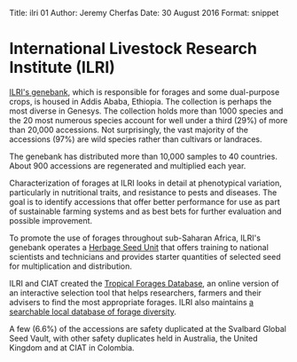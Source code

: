 Title:   ilri 01
Author: Jeremy Cherfas
Date:   30 August 2016
Format: snippet

# International Livestock Research Institute (ILRI)

[ILRI's genebank][ilri], which is responsible for forages and some dual-purpose crops, is housed in Addis Ababa, Ethiopia. The collection is perhaps the most diverse in Genesys. The collection holds more than 1000 species and the 20 most numerous species account for well under a third (29%) of more than 20,000 accessions. Not surprisingly, the vast majority of the accessions (97%) are wild species rather than cultivars or landraces.

The genebank has distributed more than 10,000 samples to 40 countries. About 900 accessions are regenerated and multiplied each year.

Characterization of forages at ILRI looks in detail at phenotypical variation, particularly in nutritional traits, and resistance to pests and diseases. The goal is to identify accessions that offer better performance for use as part of sustainable farming systems and as best bets for further evaluation and possible improvement.

To promote the use of forages throughout sub-Saharan Africa, ILRI's genebank operates a [Herbage Seed Unit][ilri 2] that offers training to national scientists and technicians and provides starter quantities of selected seed for multiplication and distribution.

ILRI and CIAT created the [Tropical Forages Database][tropicalforages], an online version of an interactive selection tool that helps researchers, farmers and their advisers to find the most appropriate forages. ILRI also maintains [a searchable local database of forage diversity][156].

A few (6.6%) of the accessions are safety duplicated at the Svalbard Global Seed Vault, with other safety duplicates held in Australia, the United Kingdom and at CIAT in Colombia.

[156]: http://192.156.137.110/forage/frgdsearch.asp
[ilri]: http://www.ilri.org/node/1750
[ilri 2]: http://www.ilri.org/node/1753
[tropicalforages]: http://www.tropicalforages.info
